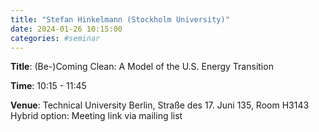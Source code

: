 ```yaml
---
title: "Stefan Hinkelmann (Stockholm University)"
date: 2024-01-26 10:15:00
categories: #seminar
---
```


**Title**: (Be-)Coming Clean: A Model of the U.S. Energy Transition  

**Time**: 10:15 - 11:45  

**Venue**: Technical University Berlin, Straße des 17. Juni 135, Room H3143  
Hybrid option: Meeting link via mailing list
